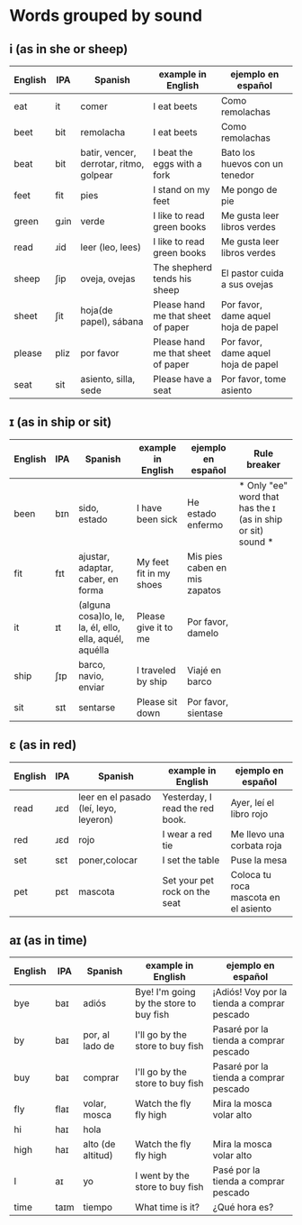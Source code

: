 # Words grouped by sound
## i (as in she or sheep)

|English|IPA|Spanish|example in English|ejemplo en español|
|-------|---|-------|------------------|------------------|
|eat|it|comer|I eat beets|Como remolachas|
|beet|bit|remolacha|I eat beets|Como remolachas|
|beat|bit|batir, vencer, derrotar, ritmo, golpear|I beat the eggs with a fork|Bato los huevos con un tenedor|
|feet|fit|pies|I stand on my feet|Me pongo de pie|
|green|gɹin|verde|I like to read green books|Me gusta leer libros verdes|
|read|ɹid|leer (leo, lees)|I like to read green books|Me gusta leer libros verdes|
|sheep|ʃip|oveja, ovejas|The shepherd tends his sheep|El pastor cuida a sus ovejas|
|sheet|ʃit|hoja(de papel), sábana|Please hand me that sheet of paper|Por favor, dame aquel hoja de papel|
|please|pliz|por favor|Please hand me that sheet of paper|Por favor, dame aquel hoja de papel|
|seat|sit|asiento, silla, sede|Please have a seat|Por favor, tome asiento|




## ɪ (as in ship or sit) 

|English|IPA|Spanish|example in English|ejemplo en español|Rule breaker|
|-------|---|-------|------------------|------------------|------------|
|been|bɪn|sido, estado|I have been sick|He estado enfermo| * Only "ee" word that has the ɪ (as in ship or sit) sound * |
|fit|fɪt|ajustar, adaptar, caber, en forma|My feet fit in my shoes|Mis pies caben en mis zapatos| |
|it|ɪt|(alguna cosa)lo, le, la, él, ello, ella, aquél, aquélla|Please give it to me|Por favor, damelo| |
|ship|ʃɪp|barco, navio, enviar|I traveled by ship|Viajé en barco| |
|sit|sɪt|sentarse|Please sit down|Por favor, sientase| |



## ɛ (as in red)
|English|IPA|Spanish|example in English|ejemplo en español|
|-------|---|-------|------------------|------------------|
|read|ɹɛd|leer en el pasado (leí, leyo, leyeron)|Yesterday, I read the red book.|Ayer, leí el libro rojo|
|red|ɹɛd|rojo|I wear a red tie|Me llevo una corbata roja|
|set|sɛt|poner,colocar|I set the table|Puse la mesa|
|pet|pɛt|mascota|Set your pet rock on the seat|Coloca tu roca mascota en el asiento|



## aɪ (as in time)
|English|IPA|Spanish|example in English|ejemplo en español|
|-------|---|-------|------------------|------------------|
|bye|baɪ|adiós|Bye! I'm going by the store to buy fish|¡Adiós! Voy por la tienda a comprar pescado|
|by|baɪ|por, al lado de|I'll go by the store to buy fish|Pasaré por la tienda a comprar pescado|
|buy|baɪ|comprar|I'll go by the store to buy fish|Pasaré por la tienda a comprar pescado|
|fly|flaɪ|volar, mosca|Watch the fly fly high|Mira la mosca volar alto|
|hi|haɪ|hola|||
|high|haɪ|alto (de altitud)|Watch the fly fly high|Mira la mosca volar alto|
|I|aɪ|yo|I went by the store to buy fish|Pasé por la tienda a comprar pescado|
|time|taɪm|tiempo|What time is it?|¿Qué hora es?|
